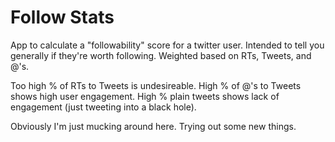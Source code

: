 Follow Stats
============

App to calculate a "followability" score for a twitter user. Intended to tell you generally if
they're worth following. Weighted based on RTs, Tweets, and @'s.

Too high % of RTs to Tweets is undesireable.
High % of @'s to Tweets shows high user engagement.
High % plain tweets shows lack of engagement (just tweeting into a black hole).

Obviously I'm just mucking around here. Trying out some new things.
